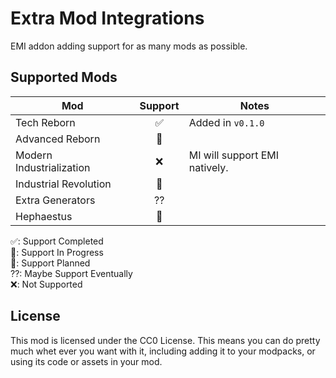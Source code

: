 # Extra Mod Integrations

EMI addon adding support for as many mods as possible.

## Supported Mods

| Mod                      | Support | Notes                         |
|--------------------------|:-------:|-------------------------------|
| Tech Reborn              |    ✅   | Added in `v0.1.0`             |
| Advanced Reborn          |    🔲   |                               |
| Modern Industrialization |    ❌   | MI will support EMI natively. |
| Industrial Revolution    |    🔲   |                               |
| Extra Generators         |    ⁇   |                               |
| Hephaestus               |    🚧   |                               |

✅: Support Completed<br>
🚧: Support In Progress<br>
🔲: Support Planned<br>
⁇: Maybe Support Eventually<br>
❌: Not Supported<br>

## License

This mod is licensed under the CC0 License. This means you can do pretty much whet ever you want with it, including
adding it to your modpacks, or using its code or assets in your mod.
